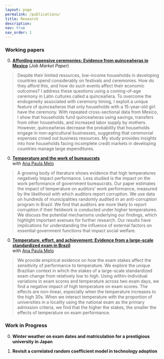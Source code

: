```yaml
---
layout: page
permalink: /publications/
title: Research
description: 
nav: true
nav_order: 1
---
```

<div class="publications">

### Working papers ###

0. **[Affording expensive ceremonies: Evidence from quinceañeras in Mexico](../assets/pdf/quinceaneras_paper.pdf)** (*Job Market Paper*)  
> Despite their limited resources, low-income households in developing countries spend considerably on festivals and ceremonies. How do they afford this, and how do such events affect their economic outcomes? I address these questions using a coming-of-age ceremony in Latin cultures called a quinceañera. To overcome the endogeneity associated with ceremony timing, I exploit a unique feature of quinceañeras that only households with a 15-year-old girl have the ceremony. With repeated cross-sectional data from Mexico, I show that households fund quinceañeras using savings, transfers from other households, and increased labor supply by mothers. However, quinceañeras decrease the probability that households engage in non-agricultural businesses, suggesting that ceremonial expenses crowd out business resources. My study provides insights into how households facing incomplete credit markets in developing countries manage large expenditures.

0. **[Temperature and the work of bureaucrats](../assets/pdf/audit_paper.pdf)**  
with [Ana Paula Melo](https://www.apmelo.com/)
> A growing body of literature shows evidence that high temperatures negatively impact performance. Less studied is the impact on the work performance of government bureaucrats. Our paper estimates the impact of temperature on auditors’ work performance, measured by the likelihood with which auditors report corruption. We use data on hundreds of municipalities randomly audited in an anti-corruption program in Brazil. We find that auditors are more likely to report corruption if their fieldwork is conducted under higher temperatures. We discuss the potential mechanisms underlying our findings, which highlight important avenues for further research. Our results have implications for understanding the influence of external factors on essential government functions that impact social welfare.

0. **[Temperature, effort, and achievement: Evidence from a large-scale standardized exam in Brazil](../assets/pdf/exam_brazil_paper.pdf)**  
with [Ana Paula Melo](https://www.apmelo.com/)
> We provide empirical evidence on how the exam stakes affect the sensitivity of performance to temperature. We explore the unique Brazilian context in which the stakes of a large-scale standardized exam change from relatively low to high. Using within-individual variations in exam scores and temperature across two exam days, we find a negative impact of high temperature on exam scores. The effects are non-linear, especially when the temperature increases to the high 30s. When we interact temperature with the proportion of universities in a locality using the national exam as the primary admission criteria, we find that the higher the stakes, the smaller the effects of temperature on exam performance.

### Work in Progress ###

0. **Winter weather on exam dates and matriculation for a prestigious university in Japan**  

0. **Revisit a correlated random coefficient model in technology adoption**

